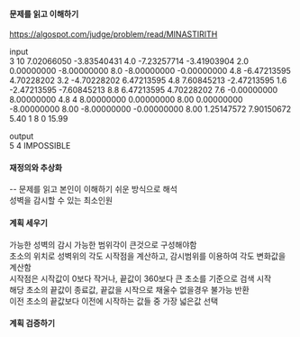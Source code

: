 #### 문제를 읽고 이해하기
https://algospot.com/judge/problem/read/MINASTIRITH

input</br>
3
10
7.02066050 -3.83540431 4.0
-7.23257714 -3.41903904 2.0
0.00000000 -8.00000000 8.0
-8.00000000 -0.00000000 4.8
-6.47213595 4.70228202 3.2
-4.70228202 6.47213595 4.8
7.60845213 -2.47213595 1.6
-2.47213595 -7.60845213 8.8
6.47213595 4.70228202 7.6
-0.00000000 8.00000000 4.8
4
8.00000000 0.00000000 8.00
0.00000000 -8.00000000 8.00
-8.00000000 -0.00000000 8.00
1.25147572 7.90150672 5.40
1
8 0 15.99


output</br>
5
4
IMPOSSIBLE
 
#### 재정의와 추상화<br>
-- 문제를 읽고 본인이 이해하기 쉬운 방식으로 해석<br>
성벽을 감시할 수 있는 최소인원

#### 계획 세우기<br>
가능한 성벽의 감시 가능한 범위각이 큰것으로 구성해야함<br>
초소의 위치로 성벽위의 각도 시작점을 계산하고, 감시범위를 이용하여 각도 변화값을 계산함<br>
시작점은 시작값이 0보다 작거나, 끝값이 360보다 큰 초소를 기준으로 검색 시작<br>
해당 초소의 끝값이 종료값, 끝값을 시작으로 채울수 없을경우 불가능 반환<br>
이전 초소의 끝값보다 이전에 시작하는 값들 중 가장 넓은값 선택<br>

#### 계획 검증하기
